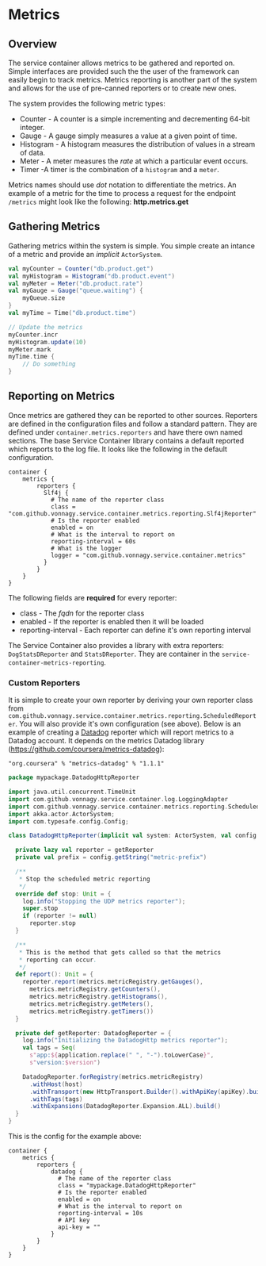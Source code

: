 # Metrics

## Overview

The service container allows metrics to be gathered and reported on. Simple interfaces are provided such the the user of
the framework can easily begin to track metrics. Metrics reporting is another part of the system and allows for the use of
pre-canned reporters or to create new ones. 
 
The system provides the following metric types:

* Counter - A counter is a simple incrementing and decrementing 64-bit integer.
* Gauge - A gauge simply measures a value at a given point of time.
* Histogram - A histogram measures the distribution of values in a stream of data.
* Meter - A meter measures the *rate* at which a particular event occurs.
* Timer -A timer is the combination of a `histogram` and a `meter`.

Metrics names should use *dot* notation to differentiate the metrics. An example of a metric for the time to process a request for the endpoint `/metrics` might look like the following: **http.metrics.get**

## Gathering Metrics
Gathering metrics within the system is simple. You simple create an intance of a metric and provide an _implicit_ `ActorSystem`.

```scala
val myCounter = Counter("db.product.get")
val myHistogram = Histogram("db.product.event")
val myMeter = Meter("db.product.rate")
val myGauge = Gauge("queue.waiting") {
    myQueue.size
}
val myTime = Time("db.product.time")

// Update the metrics
myCounter.incr
myHistogram.update(10)
myMeter.mark
myTime.time {
    // Do something
}
```

## Reporting on Metrics
Once metrics are gathered they can be reported to other sources. Reporters are defined in the configuration files and follow a standard pattern. They are defined under `container.metrics.reporters` and have there own named sections. The base Service Container library contains a default reported which reports to the log file. It looks like the following in the default configuration.

```hocon
container {
    metrics {
        reporters {
          Slf4j {
            # The name of the reporter class
            class = "com.github.vonnagy.service.container.metrics.reporting.Slf4jReporter"
            # Is the reporter enabled
            enabled = on
            # What is the interval to report on
            reporting-interval = 60s
            # What is the logger
            logger = "com.github.vonnagy.service.container.metrics"
          }
        }
    }
}
```

The following fields are **required** for every reporter:
* class - The *fqdn* for the reporter class
* enabled - If the reporter is enabled then it will be loaded
* reporting-interval - Each reporter can define it's own reporting interval

The Service Container also provides a library with extra reporters: `DogStatsDReporter` and `StatsDReporter`. They are container in the `service-container-metrics-reporting`.

### Custom Reporters
It is simple to create your own reporter by deriving your own reporter class from `com.github.vonnagy.service.container.metrics.reporting.ScheduledReporter`. 
You will also provide it's own configuration (see above). Below is an example of creating a [Datadog](https://www.datadoghq.com/) reporter which will report metrics to a Datadog account. 
It depends on the metrics Datadog library (https://github.com/coursera/metrics-datadog):

`"org.coursera" % "metrics-datadog" % "1.1.1"`

```scala
package mypackage.DatadogHttpReporter

import java.util.concurrent.TimeUnit
import com.github.vonnagy.service.container.log.LoggingAdapter
import com.github.vonnagy.service.container.metrics.reporting.ScheduledReporter
import akka.actor.ActorSystem;
import com.typesafe.config.Config;

class DatadogHttpReporter(implicit val system: ActorSystem, val config: Config) extends ScheduledReporter with LoggingAdapter {

  private lazy val reporter = getReporter
  private val prefix = config.getString("metric-prefix")

  /**
   * Stop the scheduled metric reporting
   */
  override def stop: Unit = {
    log.info("Stopping the UDP metrics reporter");
    super.stop
    if (reporter != null)
      reporter.stop
  }

  /**
   * This is the method that gets called so that the metrics
   * reporting can occur.
   */
  def report(): Unit = {
    reporter.report(metrics.metricRegistry.getGauges(),
      metrics.metricRegistry.getCounters(),
      metrics.metricRegistry.getHistograms(),
      metrics.metricRegistry.getMeters(),
      metrics.metricRegistry.getTimers())
  }

  private def getReporter: DatadogReporter = {
    log.info("Initializing the DatadogHttp metrics reporter");
    val tags = Seq(
      s"app:${application.replace(" ", "-").toLowerCase}",
      s"version:$version")

    DatadogReporter.forRegistry(metrics.metricRegistry)
      .withHost(host)
      .withTransport(new HttpTransport.Builder().withApiKey(apiKey).build())
      .withTags(tags)
      .withExpansions(DatadogReporter.Expansion.ALL).build()
  }
}
```

This is the config for the example above:
```hocon
container {
    metrics {
        reporters {
            datadog {
              # The name of the reporter class
              class = "mypackage.DatadogHttpReporter"
              # Is the reporter enabled
              enabled = on
              # What is the interval to report on
              reporting-interval = 10s
              # API key
              api-key = ""
            }
        }
    }
}
```



